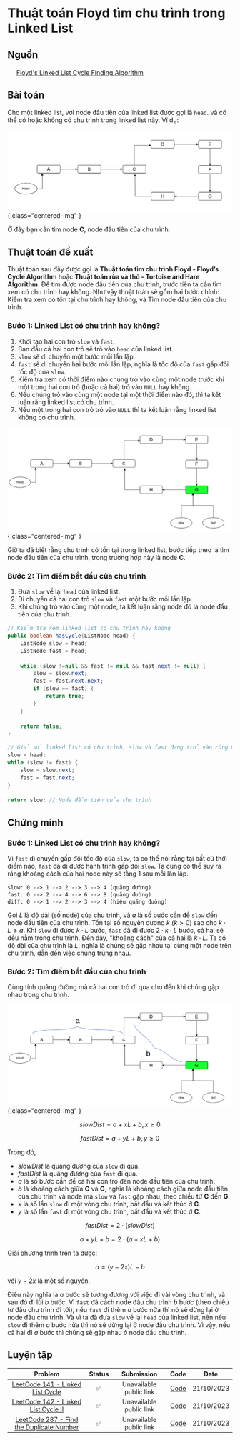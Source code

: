 # Thuật toán Floyd tìm chu trình trong Linked List

## Nguồn

<img src="../../../../assets/images/cpalgorithms.ico" width="16" height="16"/> [Floyd's Linked List Cycle Finding Algorithm](https://cp-algorithms.com/others/tortoise_and_hare.html)

## Bài toán

Cho một linked list, với node đầu tiên của linked list được gọi là `head`. và có thể có hoặc không có chu trình trong linked list này. Ví dụ:

![](../../../assets/cp-algorithms/misc/misc/figure1.png){:class="centered-img" }

Ở đây bạn cần tìm node **C**, node đầu tiên của chu trình.

## Thuật toán đề xuất

Thuật toán sau đây được gọi là **Thuật toán tìm chu trình Floyd - Floyd’s Cycle Algorithm** hoặc **Thuật toán rùa và thỏ - Tortoise and Hare Algorithm**. Để tìm được node đầu tiên của chu trình, trước tiên ta cần tìm xem có chu trình hay không. Như vậy thuật toán sẽ gồm hai bước chính: Kiểm tra xem có tồn tại chu trình hay không, và Tìm node đầu tiên của chu trình.

### Bước 1: Linked List có chu trình hay không?

1. Khởi tạo hai con trỏ `slow` và `fast`.
2. Ban đầu cả hai con trỏ sẽ trỏ vào `head` của linked list.
3. `slow` sẽ di chuyển một bước mỗi lần lặp
4. `fast` sẽ di chuyển hai bước mỗi lần lặp, nghĩa là tốc độ của `fast` gấp đôi tốc độ của `slow`.
5. Kiểm tra xem có thời điểm nào chúng trỏ vào cùng một node trước khi một trong hai con trỏ (hoặc cả hai) trỏ vào `NULL` hay không.
6. Nếu chúng trỏ vào cùng một node tại một thời điểm nào đó, thì ta kết luận rằng linked list có chu trình.
7. Nếu một trong hai con trỏ trỏ vào `NULL` thì ta kết luận rằng linked list không có chu trình.

![](../../../assets/cp-algorithms/misc/misc/figure2.png){:class="centered-img" }

Giờ ta đã biết rằng chu trình có tồn tại trong linked list, bước tiếp theo là tìm node đầu tiên của chu trình, trong trường hợp này là node **C**.

### Bước 2: Tìm điểm bắt đầu của chu trình

1. Đưa `slow` về lại `head` của linked list.
2. Di chuyển cả hai con trỏ `slow` và `fast` một bước mỗi lần lặp.
3. Khi chúng trỏ vào cùng một node, ta kết luận rằng node đó là node đầu tiên của chu trình.

```java
// Kiểm tra xem linked list có chu trình hay không
public boolean hasCycle(ListNode head) {
    ListNode slow = head;
    ListNode fast = head;

    while (slow !=null && fast != null && fast.next != null) {
        slow = slow.next;
        fast = fast.next.next;
        if (slow == fast) {
            return true;
        }
    }

    return false;
}
```

```java
// Giả sử linked list có chu trình, slow và fast đang trỏ vào cùng một node
slow = head;
while (slow != fast) {
    slow = slow.next;
    fast = fast.next;
}

return slow; // Node đầu tiên của chu trình
```

## Chứng minh

### Bước 1: Linked List có chu trình hay không?

Vì `fast` di chuyển gấp đôi tốc độ của `slow`, ta có thể nói rằng tại bất cứ thời điểm nào, `fast` đã đi được hành trình gấp đôi `slow`. Ta cũng có thể suy ra rằng khoảng cách của hai node này sẽ tằng $1$ sau mỗi lần lặp.

```
slow: 0 --> 1 --> 2 --> 3 --> 4 (quãng đường)
fast: 0 --> 2 --> 4 --> 6 --> 8 (quãng đường)
diff: 0 --> 1 --> 2 --> 3 --> 4 (hiệu quãng đường)
```

Gọi $L$ là độ dài (số node) của chu trình, và $a$ là số bước cần để `slow` đến node đầu tiên của chu trình. Tồn tại số nguyên dương $k$ ($k > 0$) sao cho $k \cdot L \ge a$. Khi `slow` đi được $k \cdot L$ bước, `fast` đã đi được $2 \cdot k \cdot L$ bước, cả hai sẽ đều nằm trong chu trình. Đến đây, "khoảng cách" của cả hai là $k \cdot L$. Ta có độ dài của chu trình là $L$, nghĩa là chúng sẽ gặp nhau tại cùng một node trên chu trình, dẫn đến việc chúng trùng nhau.

### Bước 2: Tìm điểm bắt đầu của chu trình

Cùng tính quãng đường mà cả hai con trỏ đi qua cho đến khi chúng gặp nhau trong chu trình.

![](../../../assets/cp-algorithms/misc/misc/figure3.png){:class="centered-img" }

$$slowDist = a + xL + b, x \ge 0$$

$$fastDist = a + yL + b, y \ge 0$$

Trong đó,

- $slowDist$ là quãng đường của `slow` đi qua.
- $fastDist$ là quãng đường của `fast` đi qua.
- $a$ là số bước cần để cả hai con trỏ đến node đầu tiên của chu trình.
- $b$ là khoảng cách giữa **C** và **G**, nghĩa là khoảng cách giữa node đầu tiên của chu trình và node mà `slow` và `fast` gặp nhau, theo chiều từ **C** đến **G**.
- $x$ là số lần `slow` đi một vòng chu trình, bắt đầu và kết thúc ở **C**.
- $y$ là số lần `fast` đi một vòng chu trình, bắt đầu và kết thúc ở **C**.

$$fastDist = 2 \cdot (slowDist)$$

$$a + yL + b = 2 \cdot (a + xL + b)$$

Giải phương trình trên ta được:

$$a = (y - 2x)L - b$$

với $y - 2x$ là một số nguyên.

Điều này nghĩa là $a$ bước sẽ tương đương với việc đi vài vòng chu trình, và sau đó đi lùi $b$ bước. Vì `fast` đã cách node đầu chu trình $b$ bước (theo chiều từ đầu chu trình đi tới), nếu `fast` đi thêm $a$ bước nữa thì nó sẽ dừng lại ở node đầu chu trình. Và vì ta đã đưa `slow` về lại `head` của linked list, nên nếu `slow` đi thêm $a$ bước nữa thì nó sẽ dừng lại ở node đầu chu trình. Vì vậy, nếu cả hai đi $a$ bước thì chúng sẽ gặp nhau ở node đầu chu trình.

## Luyện tập

| Problem | Status | Submission | Code | Date |
| :---: | :-----------: | :---: | :---: | :---: |
| [LeetCode 141 - Linked List Cycle](https://leetcode.com/problems/linked-list-cycle/) | :white_check_mark: | Unavailable public link | [Code](https://github.com/farmerboy95/CompetitiveProgramming/blob/master/LeetCode/LC141-linked-list-cycle.cpp) | 21/10/2023 |
| [LeetCode 142 - Linked List Cycle II](https://leetcode.com/problems/linked-list-cycle-ii/) | :white_check_mark: | Unavailable public link | [Code](https://github.com/farmerboy95/CompetitiveProgramming/blob/master/LeetCode/LC142-linked-list-cycle-ii.cpp) | 21/10/2023 |
| [LeetCode 287 - Find the Duplicate Number](https://leetcode.com/problems/find-the-duplicate-number/) | :white_check_mark: | Unavailable public link | [Code](https://github.com/farmerboy95/CompetitiveProgramming/blob/master/LeetCode/LC287-find-the-duplicate-number.cpp) | 21/10/2023 |
